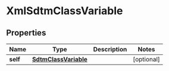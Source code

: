 
# XmlSdtmClassVariable

## Properties
| Name | Type | Description | Notes |
| ------------ | ------------- | ------------- | ------------- |
| **self** | [**SdtmClassVariable**](SdtmClassVariable.md) |  |  [optional] |



